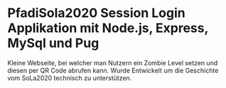 # PfadiSola2020 Session Login Applikation mit Node.js, Express, MySql und Pug
Kleine Webseite, bei welcher man Nutzern ein Zombie Level setzen und diesen per QR Code abrufen kann.
Wurde Entwickelt um die Geschichte vom SoLa2020 technisch zu unterstützen.